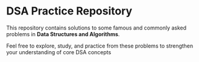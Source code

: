 # DSA Practice Repository

This repository contains solutions to some famous and commonly asked problems in **Data Structures and Algorithms**.

Feel free to explore, study, and practice from these problems to strengthen your understanding of core DSA concepts
